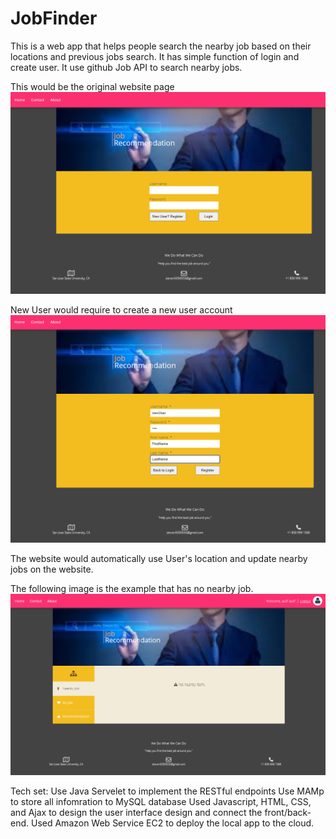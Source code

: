 # JobFinder
 This is a web app that helps people search the nearby job based on their locations and previous jobs search.
 It has simple function of login and create user.
 It use github Job API to search nearby jobs.
 
 This would be the original website page 
![Image](https://github.com/SungYinYang/JobFinder/blob/master/img/login%20page.png)
 
 New User would require to create a new user account
![Image](https://github.com/SungYinYang/JobFinder/blob/master/img/Create%20User%20and%20Password.png)

 The website would automatically use User's location and update nearby jobs on the website.
 
 The following image is the example that has no nearby job.
 ![Image](https://github.com/SungYinYang/JobFinder/blob/master/img/Website%20image%20if%20not%20job%20nearby.png)


Tech set:
Use Java Servelet to implement the RESTful endpoints
Use MAMp to store all infomration to MySQL database
Used Javascript, HTML, CSS, and Ajax to design the user interface design and connect the front/back-end.
Used Amazon Web Service EC2 to deploy the local app to the cloud.
